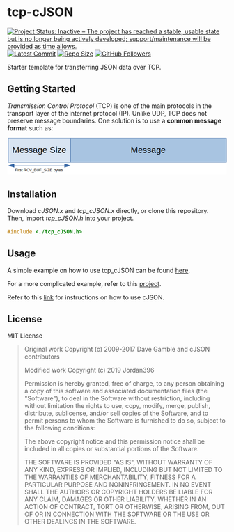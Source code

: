 # tcp-cJSON
[![Project Status: Inactive – The project has reached a stable, usable state but is no longer being actively developed; support/maintenance will be provided as time allows.](https://www.repostatus.org/badges/latest/inactive.svg)](https://www.repostatus.org/#inactive)
[![Latest Commit](https://img.shields.io/github/last-commit/jordan396/tcp-cJSON/master.svg)](https://img.shields.io/github/last-commit/jordan396/tcp-cJSON/master.svg)
[![Repo Size](https://img.shields.io/github/repo-size/jordan396/tcp-cJSON.svg)](https://img.shields.io/github/repo-size/jordan396/tcp-cJSON.svg)
[![GitHub Followers](https://img.shields.io/github/followers/jordan396.svg?label=Follow)](https://img.shields.io/github/followers/jordan396.svg?label=Follow)

Starter template for transferring JSON data over TCP.

## Getting Started
*Transmission Control Protocol* (TCP) is one of the main protocols in the transport layer of the internet protocol (IP). Unlike UDP, TCP does not preserve message boundaries. One solution is to use a **common message format** such as:

![Proposed TCP message format](img/proposed-tcp-message-format.png)

## Installation
Download *cJSON.x* and *tcp_cJSON.x* directly, or clone this repository. Then, import *tcp_cJSON.h* into your project.
```c
#include <./tcp_cJSON.h>
```

## Usage
A simple example on how to use tcp_cJSON can be found [here](./examples). 

For a more complicated example, refer to this [project](https://github.com/Jordan396/trivial-twitter-v2).

Refer to this [link](https://github.com/DaveGamble/cJSON) for instructions on how to use cJSON.

## License
MIT License

>  Original work Copyright (c) 2009-2017 Dave Gamble and cJSON contributors
>  
>  Modified work Copyright (c) 2019 Jordan396
>
>  Permission is hereby granted, free of charge, to any person obtaining a copy
>  of this software and associated documentation files (the "Software"), to deal
>  in the Software without restriction, including without limitation the rights
>  to use, copy, modify, merge, publish, distribute, sublicense, and/or sell
>  copies of the Software, and to permit persons to whom the Software is
>  furnished to do so, subject to the following conditions:
>
>  The above copyright notice and this permission notice shall be included in
>  all copies or substantial portions of the Software.
>
>  THE SOFTWARE IS PROVIDED "AS IS", WITHOUT WARRANTY OF ANY KIND, EXPRESS OR
>  IMPLIED, INCLUDING BUT NOT LIMITED TO THE WARRANTIES OF MERCHANTABILITY,
>  FITNESS FOR A PARTICULAR PURPOSE AND NONINFRINGEMENT. IN NO EVENT SHALL THE
>  AUTHORS OR COPYRIGHT HOLDERS BE LIABLE FOR ANY CLAIM, DAMAGES OR OTHER
>  LIABILITY, WHETHER IN AN ACTION OF CONTRACT, TORT OR OTHERWISE, ARISING FROM,
>  OUT OF OR IN CONNECTION WITH THE SOFTWARE OR THE USE OR OTHER DEALINGS IN
>  THE SOFTWARE.